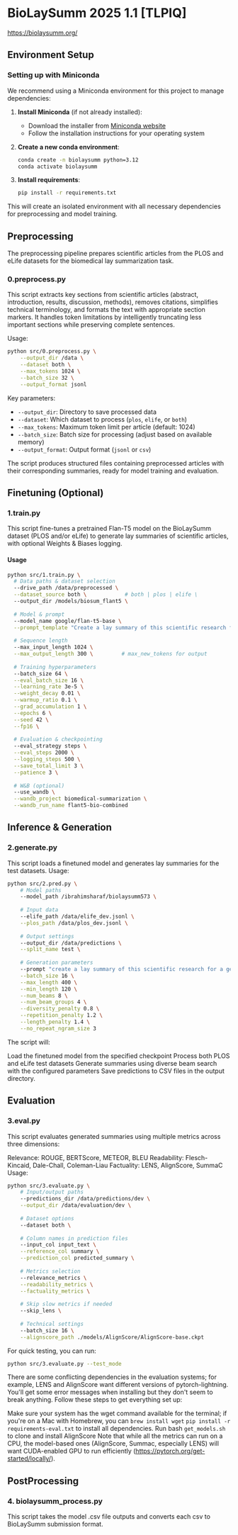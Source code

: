 # BioLaySumm 2025 1.1 [TLPIQ]

https://biolaysumm.org/

## Environment Setup

### Setting up with Miniconda

We recommend using a Miniconda environment for this project to manage dependencies:

1. **Install Miniconda** (if not already installed):
   - Download the installer from [Miniconda website](https://docs.conda.io/en/latest/miniconda.html)
   - Follow the installation instructions for your operating system

2. **Create a new conda environment**:
   ```bash
   conda create -n biolaysumm python=3.12
   conda activate biolaysumm
   ```

3. **Install requirements**:
   ```bash
   pip install -r requirements.txt
   ```

This will create an isolated environment with all necessary dependencies for preprocessing and model training.

## Preprocessing

The preprocessing pipeline prepares scientific articles from the PLOS and eLife datasets for the biomedical lay summarization task.

### 0.preprocess.py

This script extracts key sections from scientific articles (abstract, introduction, results, discussion, methods), removes citations, simplifies technical terminology, and formats the text with appropriate section markers. It handles token limitations by intelligently truncating less important sections while preserving complete sentences.

Usage:

```bash
python src/0.preprocess.py \
    --output_dir /data \
    --dataset both \
    --max_tokens 1024 \
    --batch_size 32 \
    --output_format jsonl
 ```

Key parameters:
- `--output_dir`: Directory to save processed data
- `--dataset`: Which dataset to process (`plos`, `elife`, or `both`)
- `--max_tokens`: Maximum token limit per article (default: 1024)
- `--batch_size`: Batch size for processing (adjust based on available memory)
- `--output_format`: Output format (`jsonl` or `csv`)

The script produces structured files containing preprocessed articles with their corresponding summaries, ready for model training and evaluation.

## Finetuning (Optional)

### 1.train.py

This script fine-tunes a pretrained Flan-T5 model on the BioLaySumm dataset (PLOS and/or eLife) to generate lay summaries of scientific articles, with optional Weights & Biases logging.

#### Usage

```bash
python src/1.train.py \
  # Data paths & dataset selection
  --drive_path /data/preprocessed \
  --dataset_source both \            # both | plos | elife \
  --output_dir /models/biosum_flant5 \
  
  # Model & prompt
  --model_name google/flan-t5-base \
  --prompt_template "Create a lay summary of this scientific research for a general audience who has no background in biology: " \
  
  # Sequence length
  --max_input_length 1024 \
  --max_output_length 300 \         # max_new_tokens for output
  
  # Training hyperparameters
  --batch_size 64 \
  --eval_batch_size 16 \
  --learning_rate 3e-5 \
  --weight_decay 0.01 \
  --warmup_ratio 0.1 \
  --grad_accumulation 1 \
  --epochs 6 \
  --seed 42 \
  --fp16 \
  
  # Evaluation & checkpointing
  --eval_strategy steps \
  --eval_steps 2000 \
  --logging_steps 500 \
  --save_total_limit 3 \
  --patience 3 \
  
  # W&B (optional)
  --use_wandb \
  --wandb_project biomedical-summarization \
  --wandb_run_name flant5-bio-combined
```

## Inference & Generation

### 2.generate.py
This script loads a finetuned model and generates lay summaries for the test datasets.
Usage:
```bash
python src/2.pred.py \
    # Model paths
    --model_path /ibrahimsharaf/biolaysumm573 \
    
    # Input data
    --elife_path /data/elife_dev.jsonl \
    --plos_path /data/plos_dev.jsonl \
    
    # Output settings
    --output_dir /data/predictions \
    --split_name test \
    
    # Generation parameters
    --prompt "create a lay summary of this scientific research for a general audience who has no background in biology: " \
    --batch_size 16 \
    --max_length 400 \
    --min_length 120 \
    --num_beams 8 \
    --num_beam_groups 4 \
    --diversity_penalty 0.8 \
    --repetition_penalty 1.2 \
    --length_penalty 1.4 \
    --no_repeat_ngram_size 3
```
The script will:

Load the finetuned model from the specified checkpoint
Process both PLOS and eLife test datasets
Generate summaries using diverse beam search with the configured parameters
Save predictions to CSV files in the output directory.


## Evaluation

### 3.eval.py
This script evaluates generated summaries using multiple metrics across three dimensions:

Relevance: ROUGE, BERTScore, METEOR, BLEU
Readability: Flesch-Kincaid, Dale-Chall, Coleman-Liau
Factuality: LENS, AlignScore, SummaC
Usage:

```bash
python src/3.evaluate.py \
    # Input/output paths
    --predictions_dir /data/predictions/dev \
    --output_dir /data/evaluation/dev \
    
    # Dataset options
    --dataset both \
    
    # Column names in prediction files
    --input_col input_text \
    --reference_col summary \
    --prediction_col predicted_summary \
    
    # Metrics selection
    --relevance_metrics \
    --readability_metrics \
    --factuality_metrics \
    
    # Skip slow metrics if needed
    --skip_lens \
    
    # Technical settings
    --batch_size 16 \
    --alignscore_path ./models/AlignScore/AlignScore-base.ckpt
```

For quick testing, you can run:

```bash
python src/3.evaluate.py --test_mode
```

There are some conflicting dependencies in the evaluation systems; for example, LENS and AlignScore want different versions of pytorch-lightning. You'll get some error messages when installing but they don't seem to break anything. Follow these steps to get everything set up:

Make sure your system has the wget command available for the terminal; if you're on a Mac with Homebrew, you can `brew install wget`
`pip install -r requirements-eval.txt` to install all dependencies.
Run bash `get_models.sh` to clone and install AlignScore
Note that while all the metrics can run on a CPU, the model-based ones (AlignScore, Summac, especially LENS) will want CUDA-enabled GPU to run efficiently (https://pytorch.org/get-started/locally/).


## PostProcessing

### 4. biolaysumm_process.py

This script takes the model .csv file outputs and converts each csv to BioLaySumm submission format.



